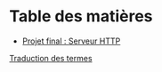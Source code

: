 # Table des matières

- [Projet final : Serveur HTTP](09_example/00_intro.md)

[Traduction des termes](translation-terms.md)
